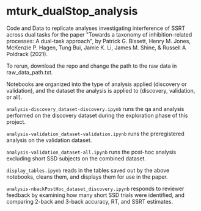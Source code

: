 # mturk_dualStop_analysis

Code and Data to replicate analyses investigating interference of SSRT across dual tasks for the paper "Towards a taxonomy of inhibition-related processes: A dual-task approach", by Patrick G. Bissett, Henry M. Jones, McKenzie P. Hagen, Tung Bui, Jamie K. Li, James M. Shine, & Russell A Poldrack (2021).
  
To rerun, download the repo and change the path to the raw data in raw_data_path.txt.
  
Notebooks are organized into the type of analysis applied (discovery or validation), and the dataset the analysis is applied to (discovery, validation, or all).
  
`analysis-discovery_dataset-discovery.ipynb` runs the qa and analysis performed on the discovery dataset during the exploration phase of this project.
  
`analysis-validation_dataset-validation.ipynb` runs the preregistered analysis on the validation dataset.
  
`analysis-validation_dataset-all.ipynb` runs the post-hoc analysis excluding short SSD subjects on the combined dataset.
  
`display_tables.ipynb` reads in the tables saved out by the above notebooks, cleans them, and displays them for use in the paper.
  
`analysis-nbackPostHoc_dataset_discovery.ipynb` responds to reviewer feedback by examining how many short SSD trials were identified, and comparing 2-back and 3-back accuracy, RT, and SSRT estimates.